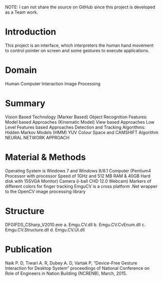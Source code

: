 NOTE: I can not share the source on GitHub since this project is developed as a Team work.

# Introduction
This project is an interface, which interpreters the human hand movement to control pointer on screen and some gestures to execute applications.

# Domain
Human Computer Interaction
Image Processing

# Summary
Vision Based Technology (Marker Based)
Object Recognition
Features:
  Model based Approaches (Kinematic Model)
  View based Approaches
  Low Level Features based Approaches
Detection and Tracking Algorithms:
  Hidden Markov Models (HMM)
  YUV Colour Space and CAMSHIFT Algorithm
  NEURAL NETWORK APPROACH

# Material & Methods
Operating System is Windows 7 and Windows 8/8.1
Computer (Pentium4 Processor with processor Speed of 1GHz and 512 MB RAM & 40GB Hard disk with 15SVGA Monitor)
Camera (i-ball CHD 12.0 Webcam)
Markers of different colors for finger tracking
EmguCV is a cross platform .Net wrapper to the OpenCV image processing library

# Structure
DFGIFDS_CSharp_V2010.exe
  a. Emgu.CV.dll
  b. Emgu.CV.CvEnum.dll
  c. Emgu.CV.Structure.dll
  d. Emgu.CV.UI.dll 

# Publication
Naik P. D, Tiwari A. R, Dubey A. D, Vartak P, “Device-Free Gesture Interaction for Desktop System” proceedings of National Conference on Role of Engineers in Nation Building (NCRENB), March, 2015.
